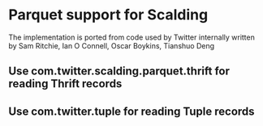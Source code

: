 # Parquet support for Scalding

The implementation is ported from code used by Twitter internally written by Sam Ritchie, Ian O Connell, Oscar Boykins, Tianshuo Deng
## Use com.twitter.scalding.parquet.thrift for reading Thrift records
## Use com.twitter.tuple for reading Tuple records